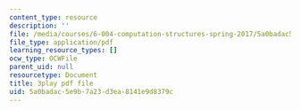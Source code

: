 ```yaml
---
content_type: resource
description: ''
file: /media/courses/6-004-computation-structures-spring-2017/5a0badac5e9b7a23d3ea8141e9d8379c_tjIFsdM-hBA.pdf
file_type: application/pdf
learning_resource_types: []
ocw_type: OCWFile
parent_uid: null
resourcetype: Document
title: 3play pdf file
uid: 5a0badac-5e9b-7a23-d3ea-8141e9d8379c
---
```

